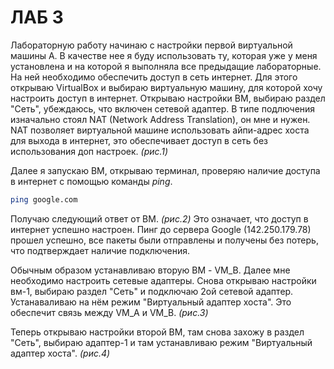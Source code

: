 # ЛАБ 3

Лабораторную работу начинаю с настройки первой виртуальной машины А. В качестве нее я буду использовать ту, которая уже у меня установлена и на которой я выполняла все предыдащие лабораторные. На ней необходимо обеспечить доступ в сеть интернет. Для этого открываю VirtualBox и выбираю виртуальную машину, для которой хочу настроить доступ в интернет. Открываю настройки ВМ, выбираю раздел "Сеть", убеждаюсь, что включен сетевой адаптер. В типе подлючения изначально стоял NAT (Network Address Translation), он мне и нужен. NAT позволяет виртуальной машине использовать айпи-адрес хоста для выхода в интернет, это обеспечивает доступ в сеть без использования доп настроек. *(рис.1)*

Далее я запускаю ВМ, открываю терминал, проверяю наличие доступа в интернет с помощью команды *ping*.
```bash
ping google.com
```
Получаю следующий ответ от ВМ. *(рис.2)* Это означает, что доступ в интернет успешно настроен. Пинг до сервера Google (142.250.179.78) прошел успешно, все пакеты были отправлены и получены без потерь, что подтверждает наличие подключения.

Обычным образом устанавливаю вторую ВМ - VM_B. Далее мне необходимо настроить сетевые адаптеры. Снова открываю настройки вм-1, выбираю раздел "Сеть" и подключаю 2ой сетевой адаптер. Устанаваливаю на нём режим "Виртуальный адаптер хоста". Это обеспечит связь между VM_A и VM_B. *(рис.3)*

Теперь открываю настройки второй ВМ, там снова захожу в раздел "Сеть", выбираю адаптер-1 и там устанавливаю режим "Виртуальный адаптер хоста". *(рис.4)*
